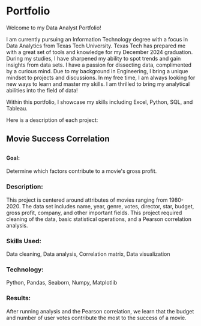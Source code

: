 # Portfolio
Welcome to my Data Analyst Portfolio!

I am currently pursuing an Information Technology degree with a focus in Data Analytics from Texas Tech University. Texas Tech has prepared me with a great set of tools and knowledge for my December 2024 graduation. During my studies, I have sharpened my ability to spot trends and gain insights from data sets. I have a passion for dissecting data, complimented by a curious mind. Due to my background in Engineering, I bring a unique mindset to projects and discussions. In my free time, I am always looking for new ways to learn and master my skills. I am thrilled to bring my analytical abilities into the field of data!

Within this portfolio, I showcase my skills including Excel, Python, SQL, and Tableau.

Here is a description of each project:


<h2>Movie Success Correlation<h2>
<h4>Goal:</h4> 
Determine which factors contribute to a movie's gross profit.
<h3>Description:</h3>
This project is centered around attributes of movies ranging from 1980-2020. The data set includes name, year, genre, votes, director, star, budget, gross profit, company, and other important fields. This project required cleaning of the data, basic statistical operations, and a Pearson correlation analysis.
<h3>Skills Used:</h3>
Data cleaning, Data analysis, Correlation matrix, Data visualization
<h3>Technology:</h3>
Python, Pandas, Seaborn, Numpy, Matplotlib
<h3>Results:</h3>
After running analysis and the Pearson correlation, we learn that the budget and number of user votes contribute the most to the success of a movie.
